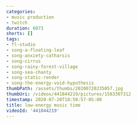 ```yaml
---
categories:
- music production
- twitch
duration: 6073
shorts: []
tags:
- fl-studio
- song-a-floating-leaf
- song-anxiety-catharsis
- song-cirrus
- song-rainy-forest-village
- song-sea-chanty
- song-static-render
- song-the-energy-void-hypothesis
thumbPath: /assets/thumbs/20200720235057.jpg
thumbUri: /videos/441844219/pictures/1583307312
timestamp: 2020-07-20T18:50:57-05:00
title: low-energy music time
videoId: '441844219'
---
```

